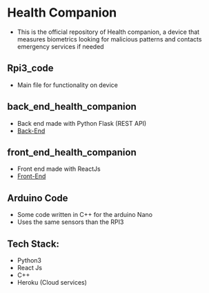 # Health Companion 

* This is the official repository of Health companion, a device that measures biometrics looking for malicious patterns and contacts emergency services if needed

## Rpi3_code

* Main file for functionality on device

## back_end_health_companion

* Back end made with Python Flask (REST API)
* [Back-End](https://healthcompanionv1.herokuapp.com) 

## front_end_health_companion

* Front end made with ReactJs
* [Front-End](https://healthcompanionfev1.herokuapp.com/)

## Arduino Code

* Some code written in C++ for the arduino Nano
* Uses the same sensors than the RPI3

## Tech Stack:

* Python3
* React Js
* C++ 
* Heroku (Cloud services)
